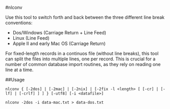 #nlconv

Use this tool to switch forth and back between the three different line break conventions:

- Dos/Windows (Carriage Return + Line Feed)
- Linux (Line Feed)
- Apple II and early Mac OS (Carriage Return)

For fixed-length records in a continuos file (without line breaks), this tool can split the files into
multiple lines, one per record. This is crucial for a number of common database import routines, as they
rely on reading one line at a time.

##Usage

`nlconv { [-2dos] | [-2mac] | [-2nix] | [-2fix -l <length> [ [-cr] | [-lf] | [-crlf] ] ] } [-utf8] [-i <datafile>]`

`nlconv -2dos -i data-mac.txt > data-dos.txt`


